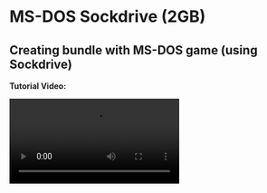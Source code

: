 # MS-DOS Sockdrive (2GB)

## Creating bundle with MS-DOS game (using Sockdrive)

**Tutorial Video:**

<video src="https://www.youtube.com/watch?v=4pgorw5V91E" />

To create a bundle, you need to perform the following steps:

### 1. Open Studio and download base image

First, open [Game Studio](https://v8.js-dos.com/studio) and then 
press **DOS v7.1** to download the `MS-DOS 7.1` base image.

Now load the base image using the **Load button**.
![Load button](loadbutton.png)
{style="block"}

### 2. Run emulator and add program files

Press the "Run" button.
![The run button](the-run-button.jpg)
{style="block"}

When the emulator starts, open the File System panel using the disk icon.
Use the upload file or upload folder button to add your files to the bundle File System.

![Upload files](upload-files.jpg)

### 3. Boot from base image and copy game files using Volkov Commander

Mount file system with game files to drive D, type:
```sh
mount d .
```

To boot from base image type in console:
```sh
boot c:
```

When ms-dos finish loading start Volkov Commander using this command:
```sh
vc\vc.com
```

Copy all files needed by game from disk D: to disk C:

![Volkov Commander](vc.jpg)

Now edit `C:\autoexec.bat` with Volkov Commander (F4 key). Add game executable
to the end of this file.

Exit Volkov Commander with F10 key.

### 3. Prepare js-dos bundle

Please delete all temporary files using `trash` button:

![Remove files](remove-files.jpg)

Restart emulation and add `boot c:` to DOSBox `[autoexec]` section.

![Restart](restart.png)

Setup autoexec:
![boot c:](bootc.png)
{style="block"}

### 4. Test bundle and export it

Run emulation, test it and then export using download button.

![Download bundle](download-bundle.jpg)

When a bundle is ready, the browser will prompt you to save it to your computer.

## Publish Sockdrive bundle

> Do not publish this bundle as is — it is too large and does not support save/load functionality. 
> 
{style="warning"}

Follow [Publish Sockdrive](Publish-Sockdrive-bundle.md) tutorial.


## CD-ROM support

Some games require CD-ROM emulation to start. Sometimes, you can simply use the SUBST command. You can mount a folder
to a drive letter, like this:

```sh
SUBST D: C:\CD
```

Then you can access drive `D:`, which will be mapped to the given folder. However, some games can check if this drive is
actually a CD-ROM or not. In that case, you can use FakeCd or FakeDr.

Here you can download [FakeCD](https://cdn.dos.zone/custom/tools/fakecd0c.zip). This archive contains a doc file with
documentation, but in the simplest case, you can use it like this:

```sh
fakecd C:\CD /l:d
```

This command will map folder `CD` to drive `D:` using a driver. This works in most cases. If not, you can try to use
the even more powerful FakeDr - you can get it and read the documentation on the [program website](https://www.math.uni-rostock.de/~nfa506/fakecddr.html).

